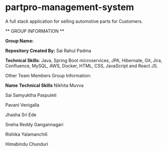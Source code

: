 # partpro-management-system
A full stack application for selling automotive parts for Customers.

** GROUP INFORMATION **


**Group Name:**

**Repository Created By:** Sai Rahul Padma

**Technical Skills**: Java, Spring Boot microservices, JPA, Hibernate, Git, Jira, Confluence, MySQL, AWS, Docker, HTML, CSS, JavaScript and React JS.

Other Team Members Group Information:

**Name**                            **Technical Skills**
Nikhita Muvva

Sai Samyuktha Paspuleti

Pavani Venigalla

Jhasha Sri Ede

Sneha Reddy Gangannagari

Rishika Yalamanchili

Himabindu Chunduri







